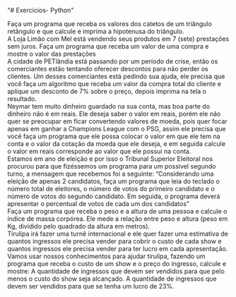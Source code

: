 "# Exercicios- Python" 

<div>Faça um programa que receba os valores dos catetos de um triângulo retângulo e que calcule e imprima a hipotenusa do triângulo.<div>

<div>A Loja Limão com Mel está vendendo seus produtos em 7 (sete) prestações sem juros. Faça um programa que receba um valor de uma compra e mostre o valor das prestações<div>

<div>A cidade de PETlândia está passando por um período de crise, então os comerciantes estão tentando oferecer descontos para não perder os clientes. Um desses comerciantes está pedindo sua ajuda, ele precisa que você faça um algoritmo que receba um valor da compra total do cliente e aplique um desconto de 7% sobre o preço, depois imprima na tela o resultado.<div>

<div>Neymar tem muito dinheiro guardado na sua conta, mas boa parte do dinheiro não é em reais. Ele deseja saber o valor em reais, porém ele não quer se preocupar em ficar convertendo valores de moeda, pois quer focar apenas em ganhar a Champions League com o PSG, assim ele precisa que você faça um programa que ele possa colocar o valor em que ele tem na conta e o valor da cotação da moeda que ele deseja, e em seguida calcule o valor em reais corresponde ao valor que ele possui na conta.<div>

<div>Estamos em ano de eleição e por isso o Tribunal Superior Eleitoral nos procurou para que fizéssemos um programa para um possível segundo turno, a mensagem que recebemos foi a seguinte: 
“Considerando uma eleição de apenas 2 candidatos, faça um programa que leia do teclado o número total de eleitores, o número de votos do primeiro candidato e o número de votos do segundo candidato. Em seguida, o programa deverá apresentar o percentual de votos de cada um dos candidatos”<div>

<div>Faça um programa que receba o peso e a altura de uma pessoa e calcule o índice de massa corpórea. Ele mede a relação entre peso e altura (peso em Kg, dividido pelo quadrado da altura em metros).<div>

<div>Tirulipa irá fazer uma turnê internacional e ele quer fazer uma estimativa de quantos ingressos ele precisa vender para cobrir o custo de cada show e quantos ingressos ele precisa vender para ter lucro em cada apresentação. Vamos usar nossos conhecimentos para ajudar tirulipa, fazendo um programa que receba o custo de um show e o preço do ingresso, calcule e mostre: 
A quantidade de ingressos que devem ser vendidos para que pelo menos o custo do show seja alcançado.
A quantidade de ingressos que devem ser vendidos para que se tenha um lucro de 23%.<div>



